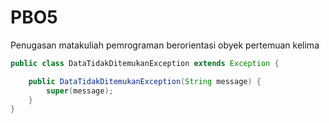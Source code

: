 # PBO5
Penugasan matakuliah pemrograman berorientasi obyek pertemuan kelima

```java
public class DataTidakDitemukanException extends Exception {

    public DataTidakDitemukanException(String message) {
        super(message);
    }
}
```

